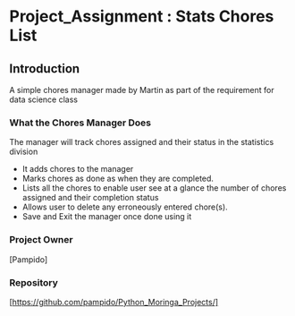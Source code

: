 # Project_Assignment : Stats Chores List
## Introduction
A simple chores manager made by Martin as part of the requirement for data science class

### What the Chores Manager Does
The manager will track chores assigned and their status in the statistics division

* It adds chores to the manager
* Marks chores as done as when they are completed.
* Lists all the chores to enable user see at a glance the number of chores assigned and their completion status
* Allows user to delete any erroneously entered chore(s).
* Save and Exit the manager once done using it



### Project Owner
[Pampido]

### Repository
[https://github.com/pampido/Python_Moringa_Projects/]
